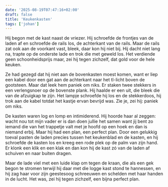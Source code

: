 ```yaml
---
date: '2025-08-19T07:47:16+02:00'
draft: false
title: 'Keukenkasten'
tags: ['johan']
---
```


Hij begon met de kast naast de vriezer. Hij schroefde de frontjes van de laden af en schroefde de rails los, de achterkant van de rails. Maar de rails zat ook aan de voorkant vast, bleek, daar kon hij niet bij. Hij dacht niet lang na, trapte op de onderste lade en trok die met geweld los. Het verdiende geen schoonheidsprijs maar, zei hij tegen zichzelf, dat gold voor de hele keuken.

Ze had gezegd dat hij niet aan de bovenkasten moest komen, want er liep een kabel door een gat aan de achterkant naar het tl-licht boven de gootsteen. Maar dat leek hem paniek om niks. Er staken twee stekkers in een verlengsnoer op de bovenste plank. Hij haalde er een uit, die bleek die van de afzuigkap te zijn. Het lampje schroefde hij los en de stekkerdoos, hij trok aan de kabel totdat het kastje ervan bevrijd was. Zie je, zei hij: paniek om niks.

De kasten waren log en lomp en intimiderend. Hij hoorde haar al zeggen: wacht nou tot mijn vader er is dan doen jullie het samen want jij bent zo iemand die van het trappetje valt met je hoofd op een hoek en dan is niemand erbij. Maar hij had een plan, een perfect plan. Door een gelukkig toeval pasten de laden precies tussen het keukenblad en de kasten, en hij schroefde de kasten los en kreeg een rode plek op de palm van zijn hand. Er klonk een klik en een klak en dan kon hij de kast zó van de laden af schuiven en naar buiten dragen.

Maar de lade viel met een luide klap om tegen de kraan, die als een gek begon te stromen terwijl hij daar met die logge kast stond te hannessen, en hij zag haar voor zijn geestesoog schreeuwen en schelden met haar handen in de lucht. Het was, zei hij tegen zichzelf, een bijna perfect plan.
